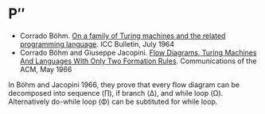 # P′′

- Corrado Böhm.
  [On a family of Turing machines and the related programming language](https://web.archive.org/web/20240118051444/https://www.ic.unicamp.br/~stolfi/temp/ICC_Bulletin_v3_UNICAMP.pdf).
  ICC Bulletin, July 1964
- Corrado Böhm and Giuseppe Jacopini.
  [Flow Diagrams, Turing Machines And Languages With Only Two Formation Rules](https://dl.acm.org/doi/10.1145/355592.365646).
  Communications of the ACM, May 1966

In Böhm and Jacopini 1966, they prove that every flow diagram can be decomposed
into sequence (∏), if branch (Δ), and while loop (Ω). Alternatively do-while
loop (Φ) can be subtituted for while loop.
